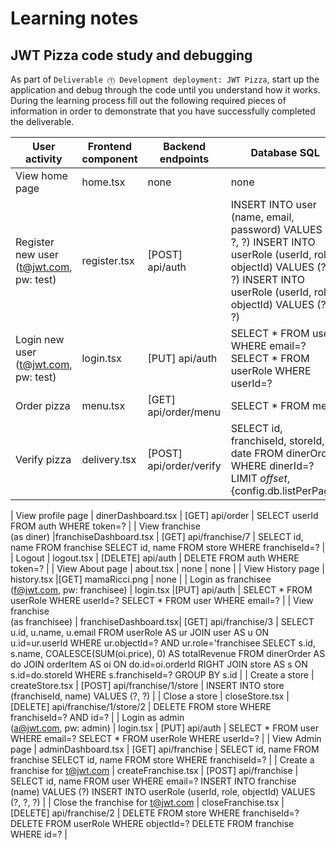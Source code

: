 # Learning notes

## JWT Pizza code study and debugging

As part of `Deliverable ⓵ Development deployment: JWT Pizza`, start up the application and debug through the code until you understand how it works. During the learning process fill out the following required pieces of information in order to demonstrate that you have successfully completed the deliverable.

| User activity                                       | Frontend component    | Backend endpoints                | Database SQL |
| --------------------------------------------------- | ------------------    | -----------------                | ------------ |
| View home page                                      |   home.tsx            |    none                          |  none        |
| Register new user<br/>(t@jwt.com, pw: test)         |   register.tsx        | [POST] api/auth                  |  INSERT INTO user (name, email, password) VALUES (?, ?, ?)  INSERT INTO userRole (userId, role, objectId) VALUES (?, ?, ?)  INSERT INTO userRole (userId, role, objectId) VALUES (?, ?, ?)        |
| Login new user<br/>(t@jwt.com, pw: test)            |   login.tsx           | [PUT] api/auth                   |  SELECT * FROM user WHERE email=?    SELECT * FROM userRole WHERE userId=?   |
| Order pizza                                         |   menu.tsx            |[GET] api/order/menu              | SELECT * FROM menu              |
| Verify pizza                                        |   delivery.tsx        |[POST] api/order/verify           | SELECT id, franchiseId, storeId, date FROM dinerOrder WHERE dinerId=? LIMIT ${offset},${config.db.listPerPage}   |

| View profile page                                   | dinerDashboard.tsx    | [GET] api/order                  | SELECT userId FROM auth WHERE token=?             |
| View franchise<br/>(as diner)                       |franchiseDashboard.tsx | [GET] api/franchise/7            |  SELECT id, name FROM franchise SELECT id, name FROM store WHERE franchiseId=?            |
| Logout                                              |   logout.tsx          | [DELETE] api/auth                |  DELETE FROM auth WHERE token=?            |
| View About page                                     |   about.tsx           | none                             | none         |
| View History page                                   |   history.tsx         |[GET] mamaRicci.png               | none         |
| Login as franchisee<br/>(f@jwt.com, pw: franchisee) |   login.tsx           |[PUT] api/auth                    | SELECT * FROM userRole WHERE userId=?  SELECT * FROM user WHERE email=?           |
| View franchise<br/>(as franchisee)                  | franchiseDashboard.tsx| [GET] api/franchise/3            | SELECT u.id, u.name, u.email FROM userRole AS ur JOIN user AS u ON u.id=ur.userId WHERE ur.objectId=? AND ur.role='franchisee   SELECT s.id, s.name, COALESCE(SUM(oi.price), 0) AS totalRevenue FROM dinerOrder AS do JOIN orderItem AS oi ON do.id=oi.orderId RIGHT JOIN store AS s ON s.id=do.storeId WHERE s.franchiseId=? GROUP BY s.id          |
| Create a store                                      | createStore.tsx       | [POST] api/franchise/1/store     |  INSERT INTO store (franchiseId, name) VALUES (?, ?)            |
| Close a store                                       | closeStore.tsx        | [DELETE] api/franchise/1/store/2 | DELETE FROM store WHERE franchiseId=? AND id=?             |
| Login as admin<br/>(a@jwt.com, pw: admin)           | login.tsx             | [PUT] api/auth                   | SELECT * FROM user WHERE email=?    SELECT * FROM userRole WHERE userId=?  |
| View Admin page                                     | adminDashboard.tsx    | [GET] api/franchise              | SELECT id, name FROM franchise SELECT id, name FROM store WHERE franchiseId=? |
| Create a franchise for t@jwt.com                    | createFranchise.tsx   | [POST] api/franchise             | SELECT id, name FROM user WHERE email=?  INSERT INTO franchise (name) VALUES (?) INSERT INTO userRole (userId, role, objectId) VALUES (?, ?, ?) |
| Close the franchise for t@jwt.com                   | closeFranchise.tsx    | [DELETE] api/franchise/2         | DELETE FROM store WHERE franchiseId=?  DELETE FROM userRole WHERE objectId=?  DELETE FROM franchise WHERE id=? |
